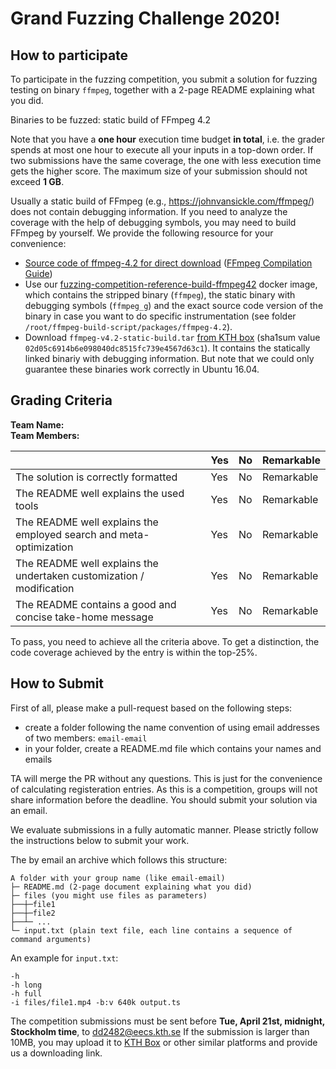 # Grand Fuzzing Challenge 2020!

## How to participate

To participate in the fuzzing competition, you submit a solution for fuzzing testing on binary `ffmpeg`, together with a 2-page README explaining what you did.

Binaries to be fuzzed: static build of FFmpeg 4.2

Note that you have a **one hour** execution time budget **in total**, i.e. the grader spends at most one hour to execute all your inputs in a top-down order. If two submissions have the same coverage, the one with less execution time gets the higher score. The maximum size of your submission should not exceed **1 GB**.

Usually a static build of FFmpeg (e.g., https://johnvansickle.com/ffmpeg/) does not contain debugging information. If you need to analyze the coverage with the help of debugging symbols, you may need to build FFmpeg by yourself. We provide the following resource for your convenience:

- [Source code of ffmpeg-4.2 for direct download](http://ffmpeg.org/releases/ffmpeg-4.2.tar.bz2) ([FFmpeg Compilation Guide](https://trac.ffmpeg.org/wiki/CompilationGuide))
- Use our [fuzzing-competition-reference-build-ffmpeg42](https://hub.docker.com/repository/docker/kthassert/fuzzing-competition-reference-build-ffmpeg42) docker image, which contains the stripped binary (`ffmpeg`), the static binary with debugging symbols (`ffmpeg_g`) and the exact source code version of the binary in case you want to do specific instrumentation (see folder `/root/ffmpeg-build-script/packages/ffmpeg-4.2`).
- Download `ffmpeg-v4.2-static-build.tar` [from KTH box](https://kth.box.com/s/petg60k4r7lblcfkdp07vggswxqn148b) (sha1sum value `02d05c6914b6e098040dc8515fc739e4567d63c1`). It contains the statically linked binariy with debugging information. But note that we could only guarantee these binaries work correctly in Ubuntu 16.04.

## Grading Criteria

**Team Name:**  
**Team Members:**

|                                             | Yes | No | Remarkable |
|-------------------------------------------- | ----|----|-------------|
|The solution is correctly formatted | Yes | No | Remarkable |
|The README well explains the used tools  | Yes | No | Remarkable |
|The README well explains the employed search and meta-optimization  | Yes | No | Remarkable |
|The README well explains the undertaken customization / modification | Yes | No | Remarkable |
|The README contains a good and concise take-home message | Yes | No | Remarkable |

To pass, you need to achieve all the criteria above. To get a distinction, the code coverage achieved by the entry is within the top-25%.

## How to Submit

First of all, please make a pull-request based on the following steps:

- create a folder following the name convention of using email addresses of two members: `email-email`
- in your folder, create a README.md file which contains your names and emails

TA will merge the PR without any questions. This is just for the convenience of calculating registeration entries. As this is a competition, groups will not share information before the deadline. You should submit your solution via an email.

We evaluate submissions in a fully automatic manner. Please strictly follow the instructions below to submit your work.

The  by email an archive which follows this structure:

```
A folder with your group name (like email-email)
├─ README.md (2-page document explaining what you did)
├─ files (you might use files as parameters)
├──┼─file1
├──┼─file2
├──┴─ ...
└─ input.txt (plain text file, each line contains a sequence of command arguments)
```

An example for `input.txt`:

```
-h
-h long
-h full
-i files/file1.mp4 -b:v 640k output.ts
```

The competition submissions must be sent before **Tue, April 21st, midnight, Stockholm time**, to dd2482@eecs.kth.se If the submission is larger than 10MB, you may upload it to [KTH Box](https://kth.app.box.com/) or other similar platforms and provide us a downloading link.

